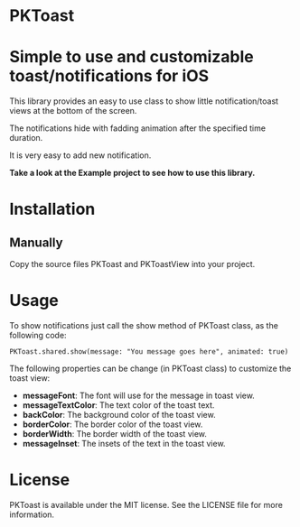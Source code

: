 # PKToast
Simple to use and customizable toast/notifications for iOS
======================

This library provides an easy to use class to show little notification/toast views at the bottom of the screen.

The notifications hide with fadding animation after the specified time duration.

It is very easy to add new notification.

**Take a look at the Example project to see how to use this library.** 


# Installation

## Manually
Copy the source files PKToast and PKToastView into your project.


# Usage

To show notifications just call the show method of PKToast class, as the following code: 

`PKToast.shared.show(message: "You message goes here", animated: true)`


The following properties can be change (in PKToast class) to customize the toast view:

* **messageFont**: The font will use for the message in toast view.
* **messageTextColor**: The text color of the toast text.
* **backColor**: The background color of the toast view.
* **borderColor**: The border color of the toast view.
* **borderWidth**: The border width of the toast view.
* **messageInset**: The insets of the text in the toast view.


# License
PKToast is available under the MIT license. See the LICENSE file for more information.
